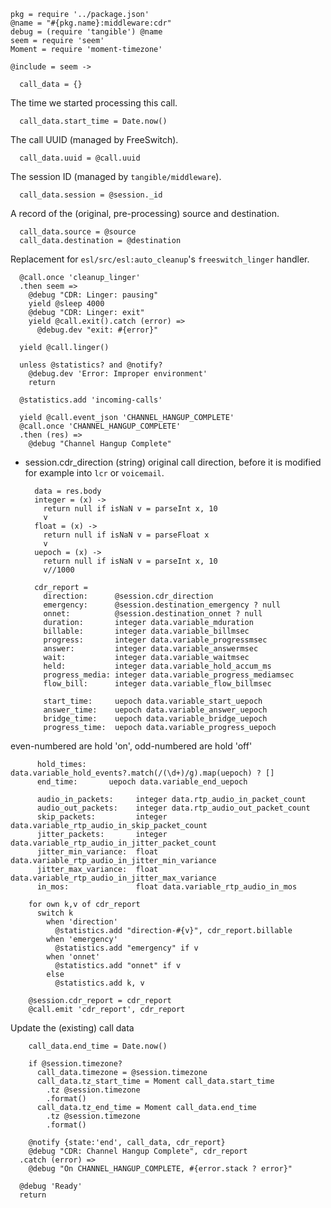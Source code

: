     pkg = require '../package.json'
    @name = "#{pkg.name}:middleware:cdr"
    debug = (require 'tangible') @name
    seem = require 'seem'
    Moment = require 'moment-timezone'

    @include = seem ->

      call_data = {}

The time we started processing this call.

      call_data.start_time = Date.now()

The call UUID (managed by FreeSwitch).

      call_data.uuid = @call.uuid

The session ID (managed by `tangible/middleware`).

      call_data.session = @session._id

A record of the (original, pre-processing) source and destination.

      call_data.source = @source
      call_data.destination = @destination

Replacement for `esl/src/esl:auto_cleanup`'s `freeswitch_linger` handler.

      @call.once 'cleanup_linger'
      .then seem =>
        @debug "CDR: Linger: pausing"
        yield @sleep 4000
        @debug "CDR: Linger: exit"
        yield @call.exit().catch (error) =>
          @debug.dev "exit: #{error}"

      yield @call.linger()

      unless @statistics? and @notify?
        @debug.dev 'Error: Improper environment'
        return

      @statistics.add 'incoming-calls'

      yield @call.event_json 'CHANNEL_HANGUP_COMPLETE'
      @call.once 'CHANNEL_HANGUP_COMPLETE'
      .then (res) =>
        @debug "Channel Hangup Complete"

* session.cdr_direction (string) original call direction, before it is modified for example into `lcr` or `voicemail`.

        data = res.body
        integer = (x) ->
          return null if isNaN v = parseInt x, 10
          v
        float = (x) ->
          return null if isNaN v = parseFloat x
          v
        uepoch = (x) ->
          return null if isNaN v = parseInt x, 10
          v//1000

        cdr_report =
          direction:      @session.cdr_direction
          emergency:      @session.destination_emergency ? null
          onnet:          @session.destination_onnet ? null
          duration:       integer data.variable_mduration
          billable:       integer data.variable_billmsec
          progress:       integer data.variable_progressmsec
          answer:         integer data.variable_answermsec
          wait:           integer data.variable_waitmsec
          held:           integer data.variable_hold_accum_ms
          progress_media: integer data.variable_progress_mediamsec
          flow_bill:      integer data.variable_flow_billmsec

          start_time:     uepoch data.variable_start_uepoch
          answer_time:    uepoch data.variable_answer_uepoch
          bridge_time:    uepoch data.variable_bridge_uepoch
          progress_time:  uepoch data.variable_progress_uepoch

even-numbered are hold 'on', odd-numbered are hold 'off'

          hold_times:     data.variable_hold_events?.match(/(\d+)/g).map(uepoch) ? []
          end_time:       uepoch data.variable_end_uepoch

          audio_in_packets:     integer data.rtp_audio_in_packet_count
          audio_out_packets:    integer data.rtp_audio_out_packet_count
          skip_packets:         integer data.variable_rtp_audio_in_skip_packet_count
          jitter_packets:       integer data.variable_rtp_audio_in_jitter_packet_count
          jitter_min_variance:  float data.variable_rtp_audio_in_jitter_min_variance
          jitter_max_variance:  float data.variable_rtp_audio_in_jitter_max_variance
          in_mos:               float data.variable_rtp_audio_in_mos

        for own k,v of cdr_report
          switch k
            when 'direction'
              @statistics.add "direction-#{v}", cdr_report.billable
            when 'emergency'
              @statistics.add "emergency" if v
            when 'onnet'
              @statistics.add "onnet" if v
            else
              @statistics.add k, v

        @session.cdr_report = cdr_report
        @call.emit 'cdr_report', cdr_report

Update the (existing) call data

        call_data.end_time = Date.now()

        if @session.timezone?
          call_data.timezone = @session.timezone
          call_data.tz_start_time = Moment call_data.start_time
            .tz @session.timezone
            .format()
          call_data.tz_end_time = Moment call_data.end_time
            .tz @session.timezone
            .format()

        @notify {state:'end', call_data, cdr_report}
        @debug "CDR: Channel Hangup Complete", cdr_report
      .catch (error) =>
        @debug "On CHANNEL_HANGUP_COMPLETE, #{error.stack ? error}"

      @debug 'Ready'
      return
